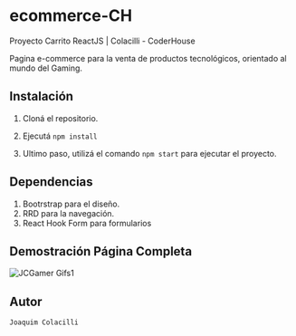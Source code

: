# ecommerce-CH
Proyecto Carrito ReactJS | Colacilli - CoderHouse

Pagina e-commerce para la venta de productos tecnológicos, orientado al mundo del Gaming.

## Instalación

1. Cloná el repositorio.

2. Ejecutá ```npm install```

3. Ultimo paso, utilizá el comando ```npm start``` para ejecutar el proyecto.

## Dependencias

1. Bootrstrap para el diseño.
2. RRD para la navegación.
3. React Hook Form para formularios

## Demostración Página Completa
![JCGamer Gifs1](https://github.com/JoaquimColacilli/ecommerce-CH/blob/main/gifs/Sin-t%C3%ADtulo.gif)

## Autor
```Joaquim Colacilli```
